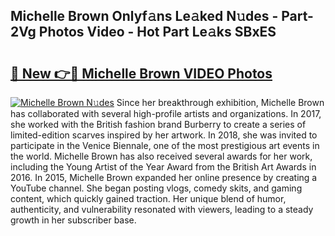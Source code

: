 ## Michelle Brown Onlyf𝚊ns Le𝚊ked N𝚞des - Part-2Vg Photos Video - Hot Part Le𝚊ks SBxES

# <h2><a href="http://ab56115.deff.icu/?id=Michelle+Brown">🔗 New 👉🔴 Michelle Brown VIDEO Photos</a></h2>

[![Michelle Brown N𝚞des](https://i.imgur.com/rIISA9y.gif)](http://ab56115.deff.icu/?id=Michelle+Brown)
Since her breakthrough exhibition, Michelle Brown has collaborated with several high-profile artists and organizations. In 2017, she worked with the British fashion brand Burberry to create a series of limited-edition scarves inspired by her artwork. In 2018, she was invited to participate in the Venice Biennale, one of the most prestigious art events in the world. Michelle Brown has also received several awards for her work, including the Young Artist of the Year Award from the British Art Awards in 2016. In 2015, Michelle Brown expanded her online presence by creating a YouTube channel. She began posting vlogs, comedy skits, and gaming content, which quickly gained traction. Her unique blend of humor, authenticity, and vulnerability resonated with viewers, leading to a steady growth in her subscriber base.
